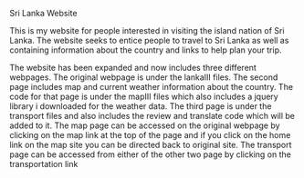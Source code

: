 
Sri Lanka Website

This is my website for people interested in visiting the island nation of Sri Lanka. The website seeks to entice people to travel to Sri Lanka as well as containing information about the country and links to help plan your trip.

The website has been expanded and now includes three different webpages. The original webpage is under the lankaIII files. The second page includes map and current weather information about the country. The code for that page is under the mapIII files which also includes a jquery library i downloaded for the weather data. The third page is under the transport files and also includes the review and translate code which will be added to it. The map page can be accessed on the original webpage by clicking on the map link at the top of the page and if you click on the home link on the map site you can be directed back to original site. The transport page can be accessed from either of the other two page by clicking on the transportation link
